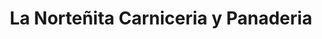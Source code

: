 ---
title: "La Norteñita Carniceria y Panaderia"
url: /flagstaff/la-nortenita-carniceria-y-panaderia/
shop: convenience
---